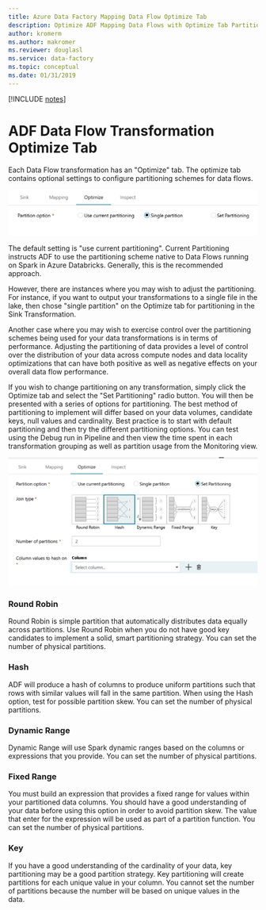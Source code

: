 ```yaml
---
title: Azure Data Factory Mapping Data Flow Optimize Tab
description: Optimize ADF Mapping Data Flows with Optimize Tab Partition Settings
author: kromerm
ms.author: makromer
ms.reviewer: douglasl
ms.service: data-factory
ms.topic: conceptual
ms.date: 01/31/2019
--- 
```


[!INCLUDE [notes](../../includes/data-factory-data-flow-preview.md)]

# ADF Data Flow Transformation Optimize Tab

Each Data Flow transformation has an "Optimize" tab. The optimize tab contains optional settings to configure partitioning schemes for data flows.

<img src="media/data-flow/opt001.png" width="800">

The default setting is "use current partitioning". Current Partitioning instructs ADF to use the partitioning scheme native to Data Flows running on Spark in Azure Databricks. Generally, this is the recommended approach.

However, there are instances where you may wish to adjust the partitioning. For instance, if you want to output your transformations to a single file in the lake, then chose "single partition" on the Optimize tab for partitioning in the Sink Transformation.

Another case where you may wish to exercise control over the partitioning schemes being used for your data transformations is in terms of performance. Adjusting the partitioning of data provides a level of control over the distribution of your data across compute nodes and data locality optimizations that can have both positive as well as negative effects on your overall data flow performance.

If you wish to change partitioning on any transformation, simply click the Optimize tab and select the "Set Partitioning" radio button. You will then be presented with a series of options for partitioning. The best method of partitioning to implement will differ based on your data volumes, candidate keys, null values and cardinality. Best practice is to start with default partitioning and then try the different partitioning options. You can test using the Debug run in Pipeline and then view the time spent in each transformation grouping as well as partition usage from the Monitoring view.

<img src="media/data-flow/opt002.png" width="600">

### Round Robin

Round Robin is simple partition that automatically distributes data equally across partitions. Use Round Robin when you do not have good key candidates to implement a solid, smart partitioning strategy. You can set the number of physical partitions.

### Hash

ADF will produce a hash of columns to produce uniform partitions such that rows with similar values will fall in the same partition. When using the Hash option, test for possible partition skew. You can set the number of physical partitions.

### Dynamic Range

Dynamic Range will use Spark dynamic ranges based on the columns or expressions that you provide. You can set the number of physical partitions. 

### Fixed Range

You must build an expression that provides a fixed range for values within your partitioned data columns. You should have a good understanding of your data before using this option in order to avoid partition skew. The value that enter for the expression will be used as part of a partition function. You can set the number of physical partitions.

### Key

If you have a good understanding of the cardinality of your data, key partitioning may be a good partition strategy. Key partitioning will create partitions for each unique value in your column. You cannot set the number of partitions because the number will be based on unique values in the data.
